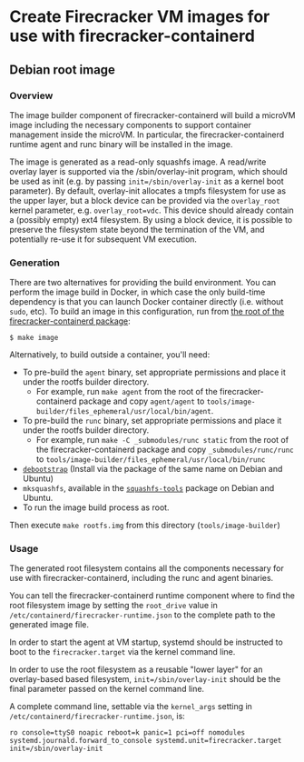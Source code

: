 # Create Firecracker VM images for use with firecracker-containerd #

## Debian root image ##

### Overview ###

The image builder component of firecracker-containerd will build a
microVM image including the necessary components to support container
management inside the microVM. In particular, the
firecracker-containerd runtime agent and runc binary will be installed
in the image.

The image is generated as a read-only squashfs image. A read/write
overlay layer is supported via the /sbin/overlay-init program, which
should be used as init (e.g. by passing `init=/sbin/overlay-init` as a
kernel boot parameter). By default, overlay-init allocates a tmpfs
filesystem for use as the upper layer, but a block device can be
provided via the `overlay_root` kernel parameter,
e.g. `overlay_root=vdc`. This device should already contain a
(possibly empty) ext4 filesystem. By using a block device, it is
possible to preserve the filesystem state beyond the termination of
the VM, and potentially re-use it for subsequent VM execution.

### Generation ###

There are two alternatives for providing the build environment. You
can perform the image build in Docker, in which case the only
build-time dependency is that you can launch Docker container directly
(i.e. without `sudo`, etc). To build an image in this configuration,
run from [the root of the firecracker-containerd package](../../Makefile):

`$ make image`

Alternatively, to build outside a container, you'll need:

* To pre-build the `agent` binary, set appropriate permissions and place it
  under the rootfs builder directory.
  * For example, run `make agent` from the root of the firecracker-containerd
    package and copy `agent/agent` to 
	`tools/image-builder/files_ephemeral/usr/local/bin/agent`.
* To pre-build the `runc` binary, set appropriate permissions and place it
  under the rootfs builder directory.
  * For example, run `make -C _submodules/runc static` from the root of the 
    firecracker-containerd package and copy `_submodules/runc/runc` to 
	`tools/image-builder/files_ephemeral/usr/local/bin/runc`
* [`debootstrap`](https://salsa.debian.org/installer-team/debootstrap)
  (Install via the package of the same name on Debian and Ubuntu)
* `mksquashfs`, available in the
   [`squashfs-tools`](https://packages.debian.org/stretch/squashfs-tools)
   package on Debian and Ubuntu.
* To run the image build process as root.

Then execute `make rootfs.img` from this directory (`tools/image-builder`)

### Usage ###

The generated root filesystem contains all the components necessary
for use with firecracker-containerd, including the runc and agent
binaries.

You can tell the firecracker-containerd runtime component where to
find the root filesystem image by setting the `root_drive` value in
`/etc/containerd/firecracker-runtime.json` to the complete path to the
generated image file.

In order to start the agent at VM startup, systemd should be
instructed to boot to the `firecracker.target` via the kernel
command line.

In order to use the root filesystem as a reusable "lower layer" for an
overlay-based based filesystem, `init=/sbin/overlay-init` should be
the final parameter passed on the kernel command line.

A complete command line, settable via the `kernel_args` setting in `/etc/containerd/firecracker-runtime.json`, is:

    ro console=ttyS0 noapic reboot=k panic=1 pci=off nomodules systemd.journald.forward_to_console systemd.unit=firecracker.target init=/sbin/overlay-init
